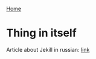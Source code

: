[Home](/)

# Thing in itself

Article about Jekill in russian: [link](http://frontender.info/build-blog-jekyll-github-pages/)